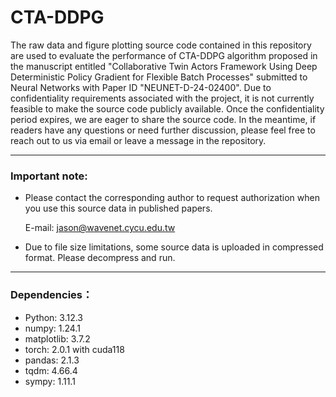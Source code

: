 # CTA-DDPG
The raw data and figure plotting source code contained in this repository are used to evaluate the performance of CTA-DDPG algorithm proposed in the manuscript entitled "Collaborative Twin Actors Framework Using Deep Deterministic Policy Gradient for Flexible Batch Processes" submitted to Neural Networks with Paper ID "NEUNET-D-24-02400".
Due to confidentiality requirements associated with the project, it is not currently feasible to make the source code publicly available. Once the confidentiality period expires, we are eager to share the source code. In the meantime, if readers have any questions or need further discussion, please feel free to reach out to us via email or leave a message in the repository.

---
### Important note: 

* Please contact the corresponding author to request authorization when you use this source data in published papers.

  E-mail: jason@wavenet.cycu.edu.tw
* Due to file size limitations, some source data is uploaded in compressed format. Please decompress and run.

---
### Dependencies：
* Python: 3.12.3
* numpy: 1.24.1
* matplotlib: 3.7.2
* torch: 2.0.1 with cuda118
* pandas: 2.1.3
* tqdm: 4.66.4
* sympy: 1.11.1
